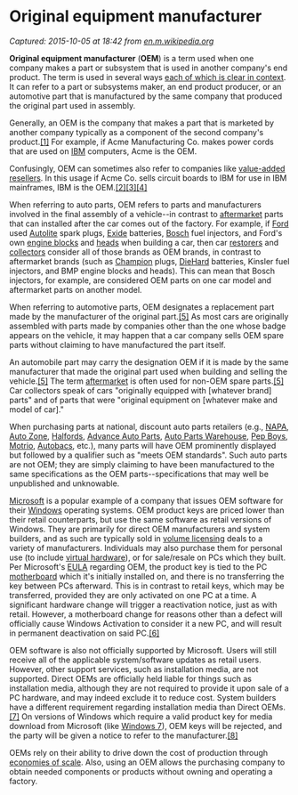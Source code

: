 # Original equipment manufacturer

_Captured: 2015-10-05 at 18:42 from [en.m.wikipedia.org](https://en.m.wikipedia.org/wiki/Original_equipment_manufacturer)_

**Original equipment manufacturer** (**OEM**) is a term used when one company makes a part or subsystem that is used in another company's end product. The term is used in several ways [each of which is clear in context](https://en.m.wikipedia.org/wiki/Word-sense_disambiguation). It can refer to a part or subsystems maker, an end product producer, or an automotive part that is manufactured by the same company that produced the original part used in assembly.

Generally, an OEM is the company that makes a part that is marketed by another company typically as a component of the second company's product.[[1]](https://en.m.wikipedia.org/wiki/Original_equipment_manufacturer) For example, if Acme Manufacturing Co. makes power cords that are used on [IBM](https://en.m.wikipedia.org/wiki/IBM) computers, Acme is the OEM.

Confusingly, OEM can sometimes also refer to companies like [value-added resellers](https://en.m.wikipedia.org/wiki/Value-added_reseller). In this usage if Acme Co. sells circuit boards to IBM for use in IBM mainframes, IBM is the OEM.[[2]](https://en.m.wikipedia.org/wiki/Original_equipment_manufacturer)[[3]](https://en.m.wikipedia.org/wiki/Original_equipment_manufacturer)[[4]](https://en.m.wikipedia.org/wiki/Original_equipment_manufacturer)

When referring to auto parts, OEM refers to parts and manufacturers involved in the final assembly of a vehicle--in contrast to [aftermarket](https://en.m.wikipedia.org/wiki/Aftermarket_\(automotive\)) parts that can installed after the car comes out of the factory. For example, if [Ford](https://en.m.wikipedia.org/wiki/Ford) used [Autolite](https://en.m.wikipedia.org/wiki/Autolite) spark plugs, [Exide](https://en.m.wikipedia.org/wiki/Exide) batteries, [Bosch](https://en.m.wikipedia.org/wiki/Robert_Bosch_GmbH) fuel injectors, and Ford's own [engine blocks](https://en.m.wikipedia.org/wiki/Engine_block) and [heads](https://en.m.wikipedia.org/wiki/Cylinder_head) when building a car, then car [restorers](https://en.m.wikipedia.org/wiki/Automotive_restoration) and [collectors](https://en.m.wikipedia.org/wiki/Collecting) consider all of those brands as OEM brands, in contrast to aftermarket brands (such as [Champion](https://en.m.wikipedia.org/wiki/Champion_\(spark_plug\)) plugs, [DieHard](https://en.m.wikipedia.org/wiki/DieHard_\(brand\)) batteries, Kinsler fuel injectors, and BMP engine blocks and heads). This can mean that Bosch injectors, for example, are considered OEM parts on one car model and aftermarket parts on another model.

When referring to automotive parts, OEM designates a replacement part made by the manufacturer of the original part.[[5]](https://en.m.wikipedia.org/wiki/Original_equipment_manufacturer) As most cars are originally assembled with parts made by companies other than the one whose badge appears on the vehicle, it may happen that a car company sells OEM spare parts without claiming to have manufactured the part itself.

An automobile part may carry the designation OEM if it is made by the same manufacturer that made the original part used when building and selling the vehicle.[[5]](https://en.m.wikipedia.org/wiki/Original_equipment_manufacturer) The term [aftermarket](https://en.m.wikipedia.org/wiki/Aftermarket_\(automotive\)) is often used for non-OEM spare parts.[[5]](https://en.m.wikipedia.org/wiki/Original_equipment_manufacturer) Car collectors speak of cars "originally equipped with [whatever brand] parts" and of parts that were "original equipment on [whatever make and model of car]."

When purchasing parts at national, discount auto parts retailers (e.g., [NAPA](https://en.m.wikipedia.org/wiki/National_Automotive_Parts_Association), [Auto Zone](https://en.m.wikipedia.org/wiki/Auto_Zone), [Halfords](https://en.m.wikipedia.org/wiki/Halfords), [Advance Auto Parts](https://en.m.wikipedia.org/wiki/Advance_Auto_Parts), [Auto Parts Warehouse](https://en.m.wikipedia.org/wiki/Auto_Parts_Warehouse), [Pep Boys](https://en.m.wikipedia.org/wiki/Pep_Boys), [Motrio](https://en.m.wikipedia.org/wiki/Motrio), [Autobacs](https://en.m.wikipedia.org/wiki/Autobacs), etc.), many parts will have OEM prominently displayed but followed by a qualifier such as "meets OEM standards". Such auto parts are not OEM; they are simply claiming to have been manufactured to the same specifications as the OEM parts--specifications that may well be unpublished and unknowable.

[Microsoft](https://en.m.wikipedia.org/wiki/Microsoft) is a popular example of a company that issues OEM software for their [Windows](https://en.m.wikipedia.org/wiki/Windows_\(operating_system\)) operating systems. OEM product keys are priced lower than their retail counterparts, but use the same software as retail versions of Windows. They are primarily for direct OEM manufacturers and system builders, and as such are typically sold in [volume licensing](https://en.m.wikipedia.org/wiki/Volume_license_key) deals to a variety of manufacturers. Individuals may also purchase them for personal use (to include [virtual hardware](https://en.m.wikipedia.org/wiki/Virtual_hardware)), or for sale/resale on PCs which they built. Per Microsoft's [EULA](https://en.m.wikipedia.org/wiki/EULA) regarding OEM, the product key is tied to the PC [motherboard](https://en.m.wikipedia.org/wiki/Motherboard) which it's initially installed on, and there is no transferring the key between PCs afterward. This is in contrast to retail keys, which may be transferred, provided they are only activated on one PC at a time. A significant hardware change will trigger a reactivation notice, just as with retail. However, a motherboard change for reasons other than a defect will officially cause Windows Activation to consider it a new PC, and will result in permanent deactivation on said PC.[[6]](https://en.m.wikipedia.org/wiki/Original_equipment_manufacturer)

OEM software is also not officially supported by Microsoft. Users will still receive all of the applicable system/software updates as retail users. However, other support services, such as installation media, are not supported. Direct OEMs are officially held liable for things such as installation media, although they are not required to provide it upon sale of a PC hardware, and may indeed exclude it to reduce cost. System builders have a different requirement regarding installation media than Direct OEMs.[[7]](https://en.m.wikipedia.org/wiki/Original_equipment_manufacturer) On versions of Windows which require a valid product key for media download from Microsoft (like [Windows 7](https://en.m.wikipedia.org/wiki/Windows_7)), OEM keys will be rejected, and the party will be given a notice to refer to the manufacturer.[[8]](https://en.m.wikipedia.org/wiki/Original_equipment_manufacturer)

OEMs rely on their ability to drive down the cost of production through [economies of scale](https://en.m.wikipedia.org/wiki/Economies_of_scale). Also, using an OEM allows the purchasing company to obtain needed components or products without owning and operating a factory.
